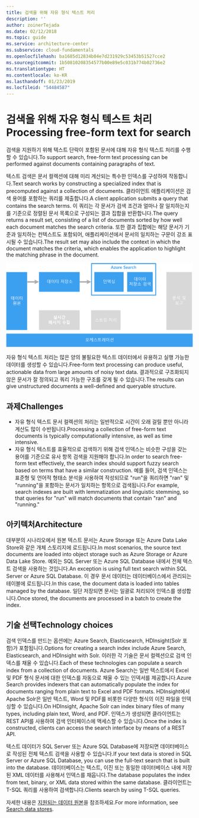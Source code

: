 ```yaml
---
title: 검색을 위해 자유 형식 텍스트 처리
description: ''
author: zoinerTejada
ms.date: 02/12/2018
ms.topic: guide
ms.service: architecture-center
ms.subservice: cloud-fundamentals
ms.openlocfilehash: ba1685d12834b04e7d231929c53453b51527cce2
ms.sourcegitcommit: 1b50810208354577b00e89e5c031b774b02736e2
ms.translationtype: HT
ms.contentlocale: ko-KR
ms.lasthandoff: 01/23/2019
ms.locfileid: "54484587"
---
```

# <a name="processing-free-form-text-for-search"></a><span data-ttu-id="4d93d-102">검색을 위해 자유 형식 텍스트 처리</span><span class="sxs-lookup"><span data-stu-id="4d93d-102">Processing free-form text for search</span></span>

<span data-ttu-id="4d93d-103">검색을 지원하기 위해 텍스트 단락이 포함된 문서에 대해 자유 형식 텍스트 처리를 수행할 수 있습니다.</span><span class="sxs-lookup"><span data-stu-id="4d93d-103">To support search, free-form text processing can be performed against documents containing paragraphs of text.</span></span>

<span data-ttu-id="4d93d-104">텍스트 검색은 문서 컬렉션에 대해 미리 계산되는 특수한 인덱스를 구성하여 작동합니다.</span><span class="sxs-lookup"><span data-stu-id="4d93d-104">Text search works by constructing a specialized index that is precomputed against a collection of documents.</span></span> <span data-ttu-id="4d93d-105">클라이언트 애플리케이션은 검색 용어를 포함하는 쿼리를 제출합니다.</span><span class="sxs-lookup"><span data-stu-id="4d93d-105">A client application submits a query that contains the search terms.</span></span> <span data-ttu-id="4d93d-106">이 쿼리는 각 문서가 검색 조건과 얼마나 잘 일치하는지를 기준으로 정렬된 문서 목록으로 구성되는 결과 집합을 반환합니다.</span><span class="sxs-lookup"><span data-stu-id="4d93d-106">The query returns a result set, consisting of a list of documents sorted by how well each document matches the search criteria.</span></span> <span data-ttu-id="4d93d-107">또한 결과 집합에는 해당 문서가 기준과 일치하는 컨텍스트도 포함되어, 애플리케이션에서 문서의 일치하는 구문이 강조 표시될 수 있습니다.</span><span class="sxs-lookup"><span data-stu-id="4d93d-107">The result set may also include the context in which the document matches the criteria, which enables the application to highlight the matching phrase in the document.</span></span>

![검색 파이프라인의 다이어그램](./images/search-pipeline.png)

<span data-ttu-id="4d93d-109">자유 형식 텍스트 처리는 많은 양의 불필요한 텍스트 데이터에서 유용하고 실행 가능한 데이터를 생성할 수 있습니다.</span><span class="sxs-lookup"><span data-stu-id="4d93d-109">Free-form text processing can produce useful, actionable data from large amounts of noisy text data.</span></span> <span data-ttu-id="4d93d-110">결과적으로 구조화되지 않은 문서가 잘 정의되고 쿼리 가능한 구조를 갖게 될 수 있습니다.</span><span class="sxs-lookup"><span data-stu-id="4d93d-110">The results can give unstructured documents a well-defined and queryable structure.</span></span>

## <a name="challenges"></a><span data-ttu-id="4d93d-111">과제</span><span class="sxs-lookup"><span data-stu-id="4d93d-111">Challenges</span></span>

- <span data-ttu-id="4d93d-112">자유 형식 텍스트 문서 컬렉션의 처리는 일반적으로 시간이 오래 걸릴 뿐만 아니라 계산도 많이 수반됩니다.</span><span class="sxs-lookup"><span data-stu-id="4d93d-112">Processing a collection of free-form text documents is typically computationally intensive, as well as time intensive.</span></span>
- <span data-ttu-id="4d93d-113">자유 형식 텍스트를 효율적으로 검색하기 위해 검색 인덱스는 비슷한 구성을 갖는 용어를 기준으로 유사 항목 검색을 지원해야 합니다.</span><span class="sxs-lookup"><span data-stu-id="4d93d-113">In order to search free-form text effectively, the search index should support fuzzy search based on terms that have a similar construction.</span></span> <span data-ttu-id="4d93d-114">예를 들어, 검색 인덱스는 표준형 및 언어적 형태소 분석을 사용하여 작성되므로 "run"을 쿼리하면 "ran" 및 "running"을 포함하는 문서가 일치하는 항목으로 검색됩니다.</span><span class="sxs-lookup"><span data-stu-id="4d93d-114">For example, search indexes are built with lemmatization and linguistic stemming, so that queries for "run" will match documents that contain "ran" and "running."</span></span>

## <a name="architecture"></a><span data-ttu-id="4d93d-115">아키텍처</span><span class="sxs-lookup"><span data-stu-id="4d93d-115">Architecture</span></span>

<span data-ttu-id="4d93d-116">대부분의 시나리오에서 원본 텍스트 문서는 Azure Storage 또는 Azure Data Lake Store와 같은 개체 스토리지에 로드됩니다.</span><span class="sxs-lookup"><span data-stu-id="4d93d-116">In most scenarios, the source text documents are loaded into object storage such as Azure Storage or Azure Data Lake Store.</span></span> <span data-ttu-id="4d93d-117">예외는 SQL Server 또는 Azure SQL Database 내에서 전체 텍스트 검색을 사용하는 것입니다.</span><span class="sxs-lookup"><span data-stu-id="4d93d-117">An exception is using full text search within SQL Server or Azure SQL Database.</span></span> <span data-ttu-id="4d93d-118">이 경우 문서 데이터는 데이터베이스에서 관리되는 테이블에 로드됩니다.</span><span class="sxs-lookup"><span data-stu-id="4d93d-118">In this case, the document data is loaded into tables managed by the database.</span></span> <span data-ttu-id="4d93d-119">일단 저장되면 문서는 일괄로 처리되어 인덱스를 생성합니다.</span><span class="sxs-lookup"><span data-stu-id="4d93d-119">Once stored, the documents are processed in a batch to create the index.</span></span>

## <a name="technology-choices"></a><span data-ttu-id="4d93d-120">기술 선택</span><span class="sxs-lookup"><span data-stu-id="4d93d-120">Technology choices</span></span>

<span data-ttu-id="4d93d-121">검색 인덱스를 만드는 옵션에는 Azure Search, Elasticsearch, HDInsight(Solr 포함)가 포함됩니다.</span><span class="sxs-lookup"><span data-stu-id="4d93d-121">Options for creating a search index include Azure Search, Elasticsearch, and HDInsight with Solr.</span></span> <span data-ttu-id="4d93d-122">이러한 각 기술은 문서 컬렉션으로 검색 인덱스를 채울 수 있습니다.</span><span class="sxs-lookup"><span data-stu-id="4d93d-122">Each of these technologies can populate a search index from a collection of documents.</span></span> <span data-ttu-id="4d93d-123">Azure Search는 일반 텍스트에서 Excel 및 PDF 형식 문서에 대한 인덱스를 자동으로 채울 수 있는 인덱서를 제공합니다.</span><span class="sxs-lookup"><span data-stu-id="4d93d-123">Azure Search provides indexers that can automatically populate the index for documents ranging from plain text to Excel and PDF formats.</span></span> <span data-ttu-id="4d93d-124">HDInsight에서 Apache Solr은 일반 텍스트, Word 및 PDF를 비롯한 다양한 형식의 이진 파일을 인덱싱할 수 있습니다.</span><span class="sxs-lookup"><span data-stu-id="4d93d-124">On HDInsight, Apache Solr can index binary files of many types, including plain text, Word, and PDF.</span></span> <span data-ttu-id="4d93d-125">인덱스가 생성되면 클라이언트는 REST API를 사용하여 검색 인터페이스에 액세스할 수 있습니다.</span><span class="sxs-lookup"><span data-stu-id="4d93d-125">Once the index is constructed, clients can access the search interface by means of a REST API.</span></span>

<span data-ttu-id="4d93d-126">텍스트 데이터가 SQL Server 또는 Azure SQL Database에 저장되면 데이터베이스로 작성된 전체 텍스트 검색을 사용할 수 있습니다.</span><span class="sxs-lookup"><span data-stu-id="4d93d-126">If your text data is stored in SQL Server or Azure SQL Database, you can use the full-text search that is built into the database.</span></span> <span data-ttu-id="4d93d-127">데이터베이스는 텍스트, 이진 또는 동일한 데이터베이스 내에 저장된 XML 데이터를 사용해서 인덱스를 채웁니다.</span><span class="sxs-lookup"><span data-stu-id="4d93d-127">The database populates the index from text, binary, or XML data stored within the same database.</span></span> <span data-ttu-id="4d93d-128">클라이언트는 T-SQL 쿼리를 사용하여 검색합니다.</span><span class="sxs-lookup"><span data-stu-id="4d93d-128">Clients search by using T-SQL queries.</span></span>

<span data-ttu-id="4d93d-129">자세한 내용은 [지원되는 데이터 원본](../technology-choices/search-options.md)을 참조하세요.</span><span class="sxs-lookup"><span data-stu-id="4d93d-129">For more information, see [Search data stores](../technology-choices/search-options.md).</span></span>
